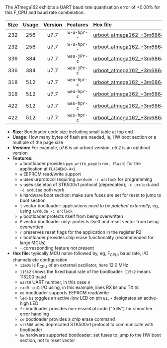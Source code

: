 The ATmega162 exhibits a UART baud rate quantisation error of +0.00% for this F_CPU and baud rate combination.

|Size|Usage|Version|Features|Hex file|
|:-:|:-:|:-:|:-:|:--|
|232|256|u7.7|`w-u-hpr--`|[urboot_atmega162_+3m6864x_+++7k2_uart0_rxd0_txd1_led+b0_fr_hw.hex](https://raw.githubusercontent.com/stefanrueger/urboot.hex/main/cores/majorcore/atmega162/external_oscillator/fcpu_+3m6864x/br_+++7k2/urboot_atmega162_+3m6864x_+++7k2_uart0_rxd0_txd1_led+b0_fr_hw.hex)|
|232|256|u7.7|`w-u-hpr--`|[urboot_atmega162_+3m6864x_+++7k2_uart1_rxb2_txb3_led+b0_fr_hw.hex](https://raw.githubusercontent.com/stefanrueger/urboot.hex/main/cores/majorcore/atmega162/external_oscillator/fcpu_+3m6864x/br_+++7k2/urboot_atmega162_+3m6864x_+++7k2_uart1_rxb2_txb3_led+b0_fr_hw.hex)|
|336|384|u7.7|`weu-jPr-c`|[urboot_atmega162_+3m6864x_+++7k2_uart0_rxd0_txd1_ee_led+b0_fr_ce.hex](https://raw.githubusercontent.com/stefanrueger/urboot.hex/main/cores/majorcore/atmega162/external_oscillator/fcpu_+3m6864x/br_+++7k2/urboot_atmega162_+3m6864x_+++7k2_uart0_rxd0_txd1_ee_led+b0_fr_ce.hex)|
|336|384|u7.7|`weu-jPr-c`|[urboot_atmega162_+3m6864x_+++7k2_uart1_rxb2_txb3_ee_led+b0_fr_ce.hex](https://raw.githubusercontent.com/stefanrueger/urboot.hex/main/cores/majorcore/atmega162/external_oscillator/fcpu_+3m6864x/br_+++7k2/urboot_atmega162_+3m6864x_+++7k2_uart1_rxb2_txb3_ee_led+b0_fr_ce.hex)|
|318|512|u7.7|`weu-hpr-c`|[urboot_atmega162_+3m6864x_+++7k2_uart0_rxd0_txd1_ee_led+b0_fr_ce_hw.hex](https://raw.githubusercontent.com/stefanrueger/urboot.hex/main/cores/majorcore/atmega162/external_oscillator/fcpu_+3m6864x/br_+++7k2/urboot_atmega162_+3m6864x_+++7k2_uart0_rxd0_txd1_ee_led+b0_fr_ce_hw.hex)|
|318|512|u7.7|`weu-hpr-c`|[urboot_atmega162_+3m6864x_+++7k2_uart1_rxb2_txb3_ee_led+b0_fr_ce_hw.hex](https://raw.githubusercontent.com/stefanrueger/urboot.hex/main/cores/majorcore/atmega162/external_oscillator/fcpu_+3m6864x/br_+++7k2/urboot_atmega162_+3m6864x_+++7k2_uart1_rxb2_txb3_ee_led+b0_fr_ce_hw.hex)|
|422|512|u7.7|`wes-hpr-c`|[urboot_atmega162_+3m6864x_+++7k2_uart0_rxd0_txd1_ee_led+b0_fr_ce_stk500_hw.hex](https://raw.githubusercontent.com/stefanrueger/urboot.hex/main/cores/majorcore/atmega162/external_oscillator/fcpu_+3m6864x/br_+++7k2/urboot_atmega162_+3m6864x_+++7k2_uart0_rxd0_txd1_ee_led+b0_fr_ce_stk500_hw.hex)|
|422|512|u7.7|`wes-hpr-c`|[urboot_atmega162_+3m6864x_+++7k2_uart1_rxb2_txb3_ee_led+b0_fr_ce_stk500_hw.hex](https://raw.githubusercontent.com/stefanrueger/urboot.hex/main/cores/majorcore/atmega162/external_oscillator/fcpu_+3m6864x/br_+++7k2/urboot_atmega162_+3m6864x_+++7k2_uart1_rxb2_txb3_ee_led+b0_fr_ce_stk500_hw.hex)|

- **Size:** Bootloader code size including small table at top end
- **Usage:** How many bytes of flash are needed, ie, HW boot section or a multiple of the page size
- **Version:** For example, u7.6 is an urboot version, o5.2 is an optiboot version
- **Features:**
  + `w` bootloader provides `pgm_write_page(sram, flash)` for the application at `FLASHEND-4+1`
  + `e` EEPROM read/write support
  + `u` uses urprotocol requiring `avrdude -c urclock` for programming
  + `s` uses skeleton of STK500v1 protocol (deprecated); `-c urclock` and `-c arduino` both work
  + `h` hardware boot section: make sure fuses are set for reset to jump to boot section
  + `j` vector bootloader: applications *need to be patched externally*, eg, using `avrdude -c urclock`
  + `p` bootloader protects itself from being overwritten
  + `P` vector bootloader only: protects itself and reset vector from being overwritten
  + `r` preserves reset flags for the application in the register R2
  + `c` bootloader provides chip erase functionality (recommended for large MCUs)
  + `-` corresponding feature not present
- **Hex file:** typically MCU name followed by, eg, F<sub>CPU</sub>, baud rate, I/O channels etc configuration
  + `12m0x` is F<sub>CPU</sub> of an external oscillator, here 12.0 MHz
  + `115k2` shows the fixed baud rate of the bootloader: `115k2` means 115200 baud
  + `uart0` UART number, in this case `0`
  + `rxd0 txd1` I/O using, in this example, lines RX `D0` and TX `D1`
  + `ee` bootloader supports EEPROM read/write
  + `led-b1` toggles an active-low LED on pin `B1`, `+` designates an active-high LED
  + `fr` bootloader provides non-essential code ("frills") for smoother error handling
  + `ce` bootloader provides a chip erase command
  + `stk500` uses deprecated STK500v1 protocol to communicate with bootloader
  + `hw` hardware supported bootloader: set fuses to jump to the HW boot section, not to reset vector
